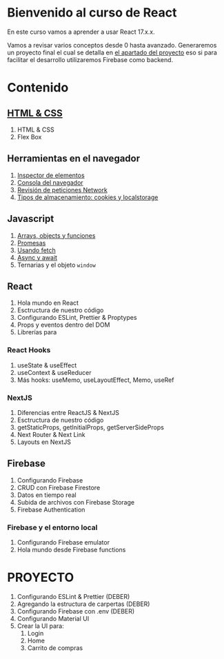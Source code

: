 # Bienvenido al curso de React


En este curso vamos a aprender a usar React 17.x.x. 

Vamos a revisar varios conceptos desde 0 hasta avanzado. Generaremos un proyecto final el cual se detalla en [el apartado del proyecto](#proyecto) eso si para facilitar el desarrollo utilizaremos Firebase como backend.

# **Contenido** 

## [HTML & CSS](docs/1%20HTML%20&%20CSS/flexbox.md)
1. HTML & CSS
2. Flex Box

## Herramientas en el navegador
1. [Inspector de elementos](docs/2%20Herramientas%20en%20el%20navegador/herramientas.md)
2. [Consola del navegador]((docs/2%20Herramientas%20en%20el%20navegador/herramientas.md))
3. [Revisión de peticiones Network](docs/2%20Herramientas%20en%20el%20navegador/herramientas.md)
4. [Tipos de almacenamiento: cookies y localstorage](docs/2%20Herramientas%20en%20el%20navegador/Tipos%20de%20almacenamiento.md)
   
## Javascript
1. [Arrays, objects y funciones](docs/3%20JS/arrays.js)
2. [Promesas](docs/3%20JS/promises.js)
3. [Usando fetch](docs/3%20JS/fetch.js)
4. [Async y await](docs/3%20JS/../3%20JS/async-await.js)
5. Ternarias y el objeto `window`

## React 
1. Hola mundo en React
2. Esctructura de nuestro código
3. Configurando ESLint, Prettier & Proptypes
4. Props y eventos dentro del DOM
5. Librerías para 

### React Hooks
1. useState & useEffect
2. useContext & useReducer
3. Más hooks: useMemo, useLayoutEffect, Memo, useRef

### NextJS
1. Diferencias entre ReactJS & NextJS
2. Esctructura de nuestro código
3. getStaticProps, getInitialProps,  getServerSideProps
4. Next Router & Next Link
5. Layouts en NextJS
  
## Firebase
1. Configurando Firebase 
2. CRUD con Firebase Firestore
3. Datos en tiempo real
4. Subida de archivos con Firebase Storage
5. Firebase Authentication


### Firebase y el entorno local 
1. Configurando Firebase emulator 
2. Hola mundo desde Firebase functions

# **PROYECTO**
1. Configurando ESLint & Prettier (DEBER)
2. Agregando la estructura de carpertas (DEBER)
3. Configurando Firebase con .env (DEBER)
4. Configurando Material UI 
5. Crear la UI para:
   1. Login
   2. Home 
   3. Carrito de compras